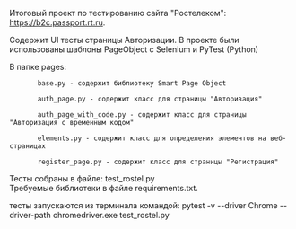 Итоговый проект по тестированию сайта "Ростелеком": https://b2c.passport.rt.ru.

Содержит UI тесты страницы Авторизации.
В проекте были использованы шаблоны PageObject с Selenium и PyTest (Python)

В папке pages:

           base.py - содержит библиотеку Smart Page Object

           auth_page.py - содержит класс для страницы "Авторизация"

           auth_page_with_code.py - содержит класс для страницы "Авторизация с временным кодом"

           elements.py - содержит класс для определения элементов на веб-страницах

           register_page.py - содержит класс для страницы "Регистрация"
           
Тесты собраны в файле: test_rostel.py  
Требуемые библиотеки в файле requirements.txt.

тесты запускаются из терминала командой: 
pytest -v --driver Chrome --driver-path chromedriver.exe test_rostel.py
